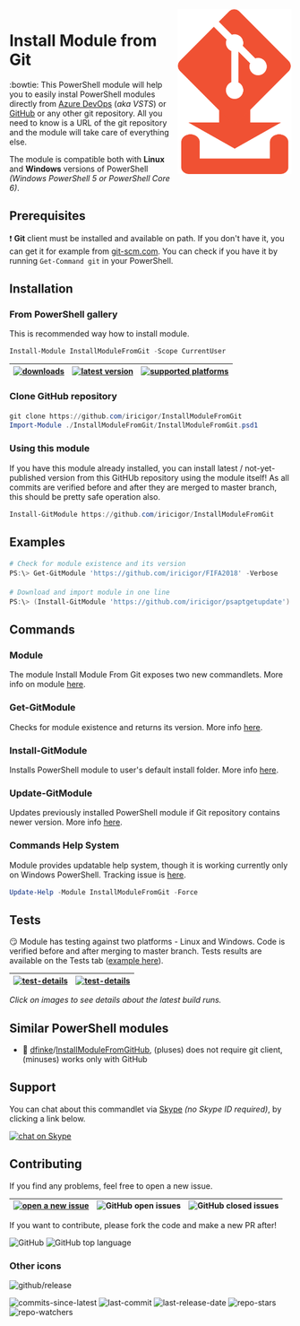 <img align="right" width="203" height="294" src="img/InstallModuleFromGit.logo.png">

# Install Module from Git

:bowtie: This PowerShell module will help you to easily instal PowerShell modules directly from [Azure DevOps](https://azure.microsoft.com/en-us/services/devops/repos/) (_aka VSTS_) or [GitHub](https://github.com/) or any other git repository.
All you need to know is a URL of the git repository and the module will take care of everything else.

The module is compatible both with **Linux** and **Windows** versions of PowerShell _(Windows PowerShell 5 or PowerShell Core 6)_.

## Prerequisites

:exclamation: **Git** client must be installed and available on path.
If you don't have it, you can get it for example from [git-scm.com](https://git-scm.com/downloads).
You can check if you have it by running `Get-Command git` in your PowerShell.

## Installation

### From PowerShell gallery

This is recommended way how to install module.

```PowerShell
Install-Module InstallModuleFromGit -Scope CurrentUser
```

| [![downloads](https://img.shields.io/powershellgallery/dt/InstallModuleFromGit.svg?label=downloads&style=popout&logo=PowerShell)](https://www.powershellgallery.com/packages/InstallModuleFromGit) | [![latest version](https://img.shields.io/powershellgallery/v/InstallModuleFromGit.svg?label=latest+version)](https://www.powershellgallery.com/packages/InstallModuleFromGit) | [![supported platforms](https://img.shields.io/powershellgallery/p/InstallModuleFromGit.svg)](https://www.powershellgallery.com/packages/InstallModuleFromGit) |
|-|-|-|


### Clone GitHub repository

```PowerShell
git clone https://github.com/iricigor/InstallModuleFromGit
Import-Module ./InstallModuleFromGit/InstallModuleFromGit.psd1
```

### Using this module

If you have this module already installed, you can install latest / not-yet-published version from this GitHUb repository using the module itself!
As all commits are verified before and after they are merged to master branch, this should be pretty safe operation also.

```PowerShell
Install-GitModule https://github.com/iricigor/InstallModuleFromGit
```

## Examples

```PowerShell
# Check for module existence and its version
PS:\> Get-GitModule 'https://github.com/iricigor/FIFA2018' -Verbose

# Download and import module in one line
PS:\> (Install-GitModule 'https://github.com/iricigor/psaptgetupdate').Name | Import-Module
```

## Commands

### Module

The module Install Module From Git exposes two new commandlets. More info on module [here](/Docs/InstallModuleFromGit.md).

### Get-GitModule

Checks for module existence and returns its version. More info [here](/Docs/Get-GitModule.md).

### Install-GitModule

Installs PowerShell module to user's default install folder. More info [here](/Docs/Install-GitModule.md).

### Update-GitModule

Updates previously installed PowerShell module if Git repository contains newer version. More info [here](/Docs/Update-GitModule.md).

### Commands Help System

Module provides updatable help system, though it is working currently only on Windows PowerShell. Tracking issue is [here](https://github.com/iricigor/InstallModuleFromGit/issues/3).

```PowerShell
Update-Help -Module InstallModuleFromGit -Force
```

## Tests

:smirk: Module has testing against two platforms - Linux and Windows. Code is verified before and after merging to master branch. Tests results are available on the Tests tab ([example here](/img/TestResults-AzureDevops.png)).

| [![test-details](https://img.shields.io/azure-devops/tests/iiric/PS1/16.svg?style=popout&logo=Windows)](https://dev.azure.com/iiric/PS1/_build/latest?definitionId=16&branchName=master) | [![test-details](https://img.shields.io/azure-devops/tests/iiric/PS1/17.svg?style=popout&logo=Linux)](https://dev.azure.com/iiric/PS1/_build/latest?definitionId=17&branchName=master) |
|-|-|






_Click on images to see details about the latest build runs._

## Similar PowerShell modules

- :mega: [dfinke](https://github.com/dfinke)/[InstallModuleFromGitHub](https://github.com/dfinke/InstallModuleFromGitHub), (pluses) does not require git client, (minuses) works only with GitHub

## Support

You can chat about this commandlet via [Skype](https://www.skype.com) _(no Skype ID required)_, by clicking a link below.

[![chat on Skype](https://img.shields.io/badge/chat-on%20Skype-blue.svg?style=popout&logo=Skype)](https://join.skype.com/hQMRyp7kwjd2)

## Contributing

If you find any problems, feel free to open a new issue.

| [![open a new issue](https://img.shields.io/badge/open%20new-issue-success.svg?style=popout&logo=GitHub)](https://github.com/iricigor/InstallModuleFromGit/issues/new) | ![GitHub open issues](https://img.shields.io/github/issues/iricigor/InstallModuleFromGit.svg?style=flat) | ![GitHub closed issues](https://img.shields.io/github/issues-closed/iricigor/InstallModuleFromGit.svg?style=flat) |
|-|-|-|

If you want to contribute, please fork the code and make a new PR after!

![GitHub](https://img.shields.io/github/license/iricigor/InstallModuleFromGit.svg?style=flat)
![GitHub top language](https://img.shields.io/github/languages/top/iricigor/InstallModuleFromGit.svg?style=flat)

### Other icons

![github/release](https://img.shields.io/github/release/iricigor/InstallModuleFromGit.svg)


![commits-since-latest](https://img.shields.io/github/commits-since/iricigor/InstallModuleFromGit/latest.svg)
![last-commit](https://img.shields.io/github/last-commit/iricigor/InstallModuleFromGit.svg)
![last-release-date](https://img.shields.io/github/release-date/iricigor/InstallModuleFromGit.svg)
![repo-stars](https://img.shields.io/github/stars/iricigor/InstallModuleFromGit.svg)
![repo-watchers](https://img.shields.io/github/watchers/iricigor/InstallModuleFromGit.svg)
